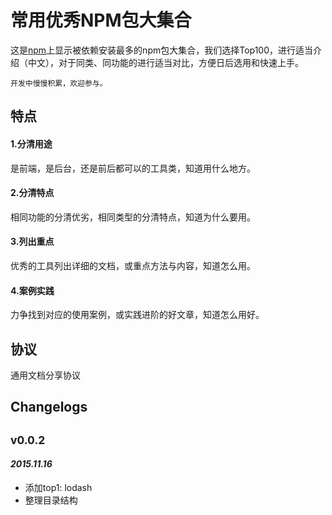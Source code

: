 # 常用优秀NPM包大集合

这是[npm](http://npmjs.org)上显示被依赖安装最多的npm包大集合，我们选择Top100，进行适当介绍（中文），对于同类、同功能的进行适当对比，方便日后选用和快速上手。

```
开发中慢慢积累，欢迎参与。
```

## 特点

#### 1.分清用途

是前端，是后台，还是前后都可以的工具类，知道用什么地方。

#### 2.分清特点

相同功能的分清优劣，相同类型的分清特点，知道为什么要用。

#### 3.列出重点

优秀的工具列出详细的文档，或重点方法与内容，知道怎么用。

#### 4.案例实践

力争找到对应的使用案例，或实践进阶的好文章，知道怎么用好。

## 协议

通用文档分享协议

## Changelogs

## <sub>v0.0.2</sub>
#### *2015.11.16* 

 * 添加top1: lodash
 * 整理目录结构



